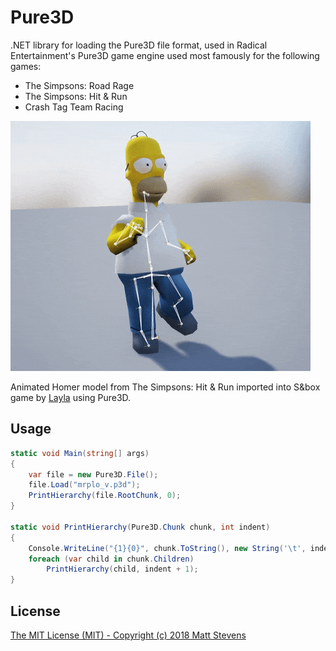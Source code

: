 # Pure3D

.NET library for loading the Pure3D file format, used in Radical Entertainment's
Pure3D game engine used most famously for the following games:

* The Simpsons: Road Rage
* The Simpsons: Hit & Run
* Crash Tag Team Racing

![Animated GIF of Homer marching.](img/homer.gif)

Animated Homer model from The Simpsons: Hit & Run imported into S&box game by [Layla](https://github.com/aylaylay) using Pure3D.

## Usage

```C#
static void Main(string[] args)
{
    var file = new Pure3D.File();
    file.Load("mrplo_v.p3d");
    PrintHierarchy(file.RootChunk, 0);
}

static void PrintHierarchy(Pure3D.Chunk chunk, int indent)
{
    Console.WriteLine("{1}{0}", chunk.ToString(), new String('\t', indent));
    foreach (var child in chunk.Children)
        PrintHierarchy(child, indent + 1);
}
```

## License
 
[The MIT License (MIT) - Copyright (c) 2018 Matt Stevens](license)